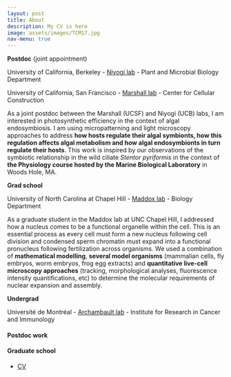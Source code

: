 ```yaml
---
layout: post
title: About
description: My CV is here
image: assets/images/TCM17.jpg
nav-menu: true
---
```


<p><b>Postdoc</b> (joint appointment)</p>
<p>University of California, Berkeley - <a href="https://niyogilab.berkeley.edu/">Niyogi lab</a> - Plant and Microbial Biology Department
<p>University of California, San Francisco - <a href="https://cellgeometry.ucsf.edu/">Marshall lab</a> - Center for Cellular Construction</p>
<p>As a joint postdoc between the Marshall (UCSF) and Niyogi (UCB) labs, I am interested in photosynthetic efficiency in the context of algal endosymbiosis. I am using micropatterning and light microscopy approaches to address <b>how hosts regulate their algal symbionts, how this regulation affects algal metabolism and how algal endosymbionts in turn regulate their hosts</b>. This work is inspired by our observations of the symbiotic relationship in the wild ciliate <i>Stentor pyriformis</i> in the context of <b>the Physiology course hosted by the Marine Biological Laboratory</b> in Woods Hole, MA.</p>
<p><b>Grad school</b></p>
<p>University of North Carolina at Chapel Hill - <a href="http://labs.bio.unc.edu/Maddox/Site/Welcome.html">Maddox lab</a> - Biology Department</p>
<p>As a graduate student in the Maddox lab at UNC Chapel Hill, I addressed how a nucleus comes to be a functional organelle within the cell. This is an essential process as every cell must form a new nucleus following cell division and condensed sperm chromatin must expand into a functional pronucleus following fertilization across organisms. We used a combination of <b>mathematical modelling</b>, <b>several model organisms</b> (mammalian cells, fly embryos, worm embryos, frog egg extracts) and <b>quantitative live-cell microscopy approaches</b> (tracking, morphological analyses, fluorescence intensity quantifications, etc) to determine the molecular requirements of nuclear expansion and assembly.</p>
<p><b>Undergrad</b></p>
<p>Université de Montréal - <a href="https://www.iric.ca/en/research/principal-investigators/vincent-archambault/
">Archambault lab</a> - Institute for Research in Cancer and Immunology</p>

<h4>Postdoc work</h4>


<h4>Graduate school</h4>


<ul class="actions">
	<li><a href="assets/CV2019.pdf" class="button big">CV</a></li>
</ul>
